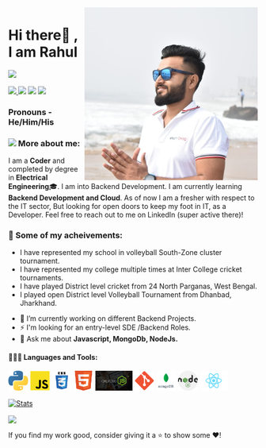 
<img align='right' src='rahul.jpg' width='350", height = "200"'>

# Hi there👋 , I am Rahul
  
  [<img src="https://img.icons8.com/color/48/000000/linkedin.png" width="3.5%"/>](https://www.linkedin.com/in/rahul-kumar-3ab97a222/)
  <!-- [<img src="https://img.icons8.com/bubbles/50/4a90e2/domain.png" width="3.5%"/>](https://shubham9471.github.io/ShubhamVerma/) -->
  <a href="rahul7004707854@gmail.com"> <img src="https://img.icons8.com/fluent/48/000000/gmail.png" width="3.5%"/> </a>
  [<img src="https://img.icons8.com/fluent/48/4a90e2/github.png" width="3.5%"/>](https://github.com/Rahul271297)
  [<img src="https://upload.wikimedia.org/wikipedia/commons/1/19/LeetCode_logo_black.png" width="3.5%"/>](https://leetcode.com/rahul7004707854/)
  [<img src="https://mpng.subpng.com/20180629/vue/kisspng-www-mevrouwpak-nl-advertising-graphic-design-insta-instagramm-5b3692f028e740.4061558515303032161676.jpg" width="3.5%"/>](https://www.instagram.com/rahul27_ab/)
  
  
### Pronouns - He/Him/His 
  
### <img src="https://img.icons8.com/emoji/48/000000/man-technologyst.png"/> More about me:
  
I am a **Coder** and completed by degree in **Electrical Engineering**:mortar_board:. I am into Backend Development. I am currently learning <b>Backend Development and Cloud</b>. As of now I am a fresher with respect to the IT sector, But looking for open doors to keep my foot in IT, as a Developer. Feel free to reach out to me on LinkedIn (super active there)!
  
### :1st_place_medal: Some of my acheivements:



* I have represented my school in volleyball South-Zone cluster tournament.
* I have represented my college multiple times at Inter College cricket tournaments.
* I have played District level cricket from 24 North Parganas, West Bengal.
* I played open District level Volleyball Tournament from Dhanbad, Jharkhand. 

- 🔭 I’m currently working on different Backend Projects.
- ⚡ I'm looking for an entry-level SDE /Backend Roles.
- 💬 Ask me about <b> Javascript, MongoDb, NodeJs.</b>
<!-- - <a href = "https://drive.google.com/file/d/1WJmwJ4dO7uD-SvA87Exb_8NK2qXPFdLh/view?usp=sharing" target="_blank"><b>RESUME</b></a>. -->
  
#### 👨🏻‍💻 Languages and Tools: <br />
<code><img height="40" src="/images/python.png"></code>
<code><img height="40" src="/images/js.png"></code>
<code><img height="40" src="/images/css.png"></code>
<code><img height="40" src="/images/html.png"></code>
<code><img height="40" src="/images/Express.png"></code>
<code><img height="40" src="/images/git.png"></code>
<code><img height="40" src="/images/mongoDb.png"></code>
<code><img height="40" src="/images/nodejs.png"></code>
<code><img height="40" src="/images/1280px-React-icon.svg.png"></code>

  
  [![Stats](https://github-readme-stats.vercel.app/api?username=Rahul271297&show_icons=true&theme=radical)](https://github-readme-stats.vercel.app/api?username=Rahul271297&show_icons=true&theme=radical)&nbsp; &nbsp; &nbsp; &nbsp; &nbsp; &nbsp; &nbsp; &nbsp; &nbsp; &nbsp; 
  
  
  <img height=175 align="center" src="https://github-readme-stats.vercel.app/api/top-langs/?username=Rahul271297&hide=c%23,powershell,java&title_color=2aa889&text_color=99d1ce&icon_color=2bbc8a&bg_color=0c1014&langs_count=8&layout=compact" />
  

 If you find my work good, consider giving it a ⭐ to show some ❤️!
